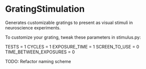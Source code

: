 # GratingStimulation
Generates customizable gratings to present as visual stimuli in neuroscience experiments.

To customize your grating, tweak these parameters in stimulus.py:

TESTS = 1
CYCLES = 1
EXPOSURE_TIME = 1
SCREEN_TO_USE = 0
TIME_BETWEEN_EXPOSURES = 0

TODO: Refactor naming scheme 
